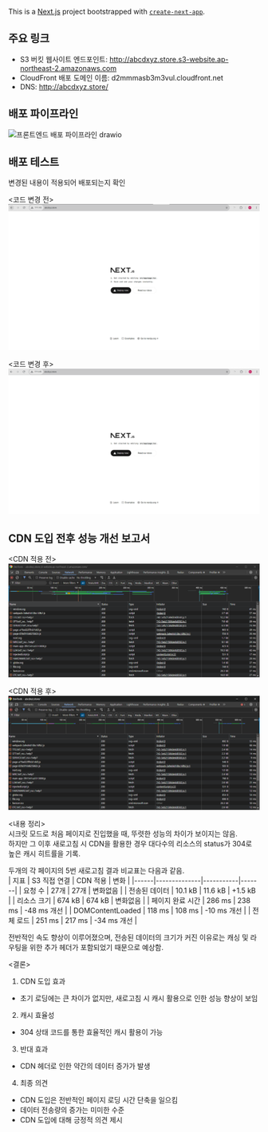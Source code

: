 This is a [Next.js](https://nextjs.org) project bootstrapped with [`create-next-app`](https://nextjs.org/docs/app/api-reference/cli/create-next-app).

## 주요 링크

- S3 버킷 웹사이트 엔드포인트: http://abcdxyz.store.s3-website.ap-northeast-2.amazonaws.com
- CloudFront 배포 도메인 이름: d2mmmasb3m3vul.cloudfront.net
- DNS: http://abcdxyz.store/

## 배포 파이프라인

![프론트엔드 배포 파이프라인 drawio](https://github.com/user-attachments/assets/d839f182-601e-41d2-baec-7cb62fd32a39)

## 배포 테스트

변경된 내용이 적용되어 배포되는지 확인

<코드 변경 전>
![alt text](image-1.png)

<코드 변경 후>
![alt text](image.png)

## CDN 도입 전후 성능 개선 보고서

<CDN 적용 전>
![alt text](image-5.png)

<CDN 적용 후>
![alt text](image-6.png)

<내용 정리>  
시크릿 모드로 처음 페이지로 진입했을 때, 뚜렷한 성능의 차이가 보이지는 않음.  
하지만 그 이후 새로고침 시 CDN을 활용한 경우 대다수의 리소스의 status가 304로 높은 캐시 히트률을 기록.

두개의 각 페이지의 5번 새로고침 결과 비교표는 다음과 같음.  
| 지표 | S3 직접 연결 | CDN 적용 | 변화 |
|------|--------------|-----------|-------|
| 요청 수 | 27개 | 27개 | 변화없음 |
| 전송된 데이터 | 10.1 kB | 11.6 kB | +1.5 kB |
| 리소스 크기 | 674 kB | 674 kB | 변화없음 |
| 페이지 완료 시간 | 286 ms | 238 ms | -48 ms 개선 |
| DOMContentLoaded | 118 ms | 108 ms | -10 ms 개선 |
| 전체 로드 | 251 ms | 217 ms | -34 ms 개선 |

전반적인 속도 향상이 이루어졌으며, 전송된 데이터의 크기가 커진 이유로는 캐싱 및 라우팅을 위한 추가 헤더가 포함되었기 때문으로 예상함.

<결론>

1. CDN 도입 효과

- 초기 로딩에는 큰 차이가 없지만, 새로고침 시 캐시 활용으로 인한 성능 향상이 보임

2. 캐시 효율성

- 304 상태 코드를 통한 효율적인 캐시 활용이 가능

3. 반대 효과

- CDN 헤더로 인한 약간의 데이터 증가가 발생

4. 최종 의견

- CDN 도입은 전반적인 페이지 로딩 시간 단축을 일으킴
- 데이터 전송량의 증가는 미미한 수준
- CDN 도입에 대해 긍정적 의견 제시
